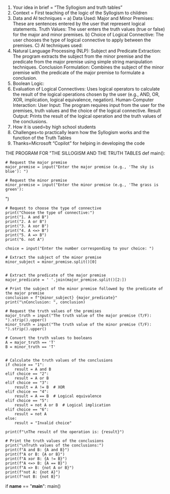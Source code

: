 1. Your idea in brief = “The Syllogism and truth tables”
2. Context = First teaching of the logic of the Syllogism to children
3. Data and AI techniques = a) Data Used: Major and Minor Premises: These are sentences entered by the user that represent logical statements.
Truth Values: The user enters the truth values ​​(true or false) for the major and minor premises.
b) Choice of Logical Connective: The user chooses the type of logical connective to apply between the premises.
C) AI techniques used:
1. Natural Language Processing (NLP):
Subject and Predicate Extraction: The program extracts the subject from the minor premise and the predicate from the major premise using simple string manipulation techniques.
Conclusion Formulation: Combines the subject of the minor premise with the predicate of the major premise to formulate a conclusion.
2. Boolean Logic:
3. Evaluation of Logical Connectives: Uses logical operators to calculate the result of the logical operations chosen by the user (e.g., AND, OR, XOR, implication, logical equivalence, negation).
Human-Computer Interaction:
User Input: The program requires input from the user for the premises, truth values ​​and the choice of the logical connective.
Result Output: Prints the result of the logical operation and the truth values ​​of the conclusions.
4. How it is used=by high school students
5. Challenges=to practically learn how the Syllogism works and the function of the Truth Tables
6. Thanks=Microsoft “Copilot” for helping in developing the code

THE PROGRAM FOR "THE SILLOGISM AND THE TRUTH TABLES
def main():
    
    # Request the major premise
    major_premise = input("Enter the major premise (e.g., 'The sky is blue'): ")
    
    # Request the minor premise
    minor_premise = input("Enter the minor premise (e.g., 'The grass is green'): 
")

    # Request to choose the type of connective
    print("Choose the type of connective:")
    print("1. A and B")
    print("2. A or B")
    print("3. A xor B")
    print("4. A <=> B")
    print("5. A => B")
    print("6. not A")

    choice = input("Enter the number corresponding to your choice: ")

    # Extract the subject of the minor premise
    minor_subject = minor_premise.split()[0]


    # Extract the predicate of the major premise
    major_predicate = ' '.join(major_premise.split()[2:])
    
    # Print the subject of the minor premise followed by the predicate of the major premise
    conclusion = f"{minor_subject} {major_predicate}"
    print("\nConclusion: ", conclusion)
    
    # Request the truth values of the premises
    major_truth = input("The truth value of the major premise (T/F): ").strip().upper()
    minor_truth = input("The truth value of the minor premise (T/F): ").strip().upper()

    # Convert the truth values to booleans
    A = major_truth == 'T'
    B = minor_truth == 'T'


    # Calculate the truth values of the conclusions
    if choice == "1":
        result = A and B
    elif choice == "2":
        result = A or B
    elif choice == "3":
        result = A != B  # XOR
    elif choice == "4":
        result = A == B  # Logical equivalence
    elif choice == "5":
        result = not A or B  # Logical implication
    elif choice == "6":
        result = not A
    else:
        result = "Invalid choice"

    print(f"\nThe result of the operation is: {result}")

    # Print the truth values of the conclusions
    print("\nTruth values of the conclusions:")
    print(f"A and B: {A and B}")
    print(f"A or B: {A or B}")
    print(f"A xor B: {A != B}")
    print(f"A <=> B: {A == B}")
    print(f"A => B: {not A or B}")
    print(f"not A: {not A}")
    print(f"not B: {not B}")

if __name__ == "__main__":
    main()

